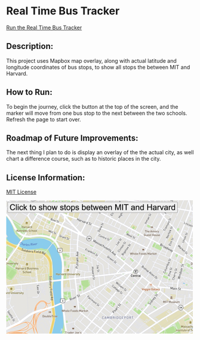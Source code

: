 # Real Time Bus Tracker

<a class="dropdown-item" href="https://amandapadgett.github.io/MapAnimation/">Run the Real Time Bus Tracker</a>

## Description:

This project uses Mapbox map overlay, along with actual latitude and longitude coordinates of bus stops, to show all stops the between MIT and Harvard.

## How to Run:

To begin the journey, click the button at the top of the screen, and the marker will move from one bus stop to the next between the two schools. Refresh the page to start over.

## Roadmap of Future Improvements:

The next thing I plan to do is display an overlay of the the actual city, as well chart a difference course, such as to historic places in the city.

## License Information:

<a href="https://github.com/amandapadgett/MapAnimation/blob/main/LICENSE">MIT License</a>

<img src="https://github.com/amandapadgett/MapAnimation/blob/main/Bus_Stops_MITandHarvard.png" width="500" height="auto" />
